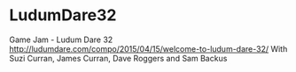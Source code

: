 # LudumDare32
Game Jam - Ludum Dare 32
http://ludumdare.com/compo/2015/04/15/welcome-to-ludum-dare-32/
With Suzi Curran, James Curran, Dave Roggers and Sam Backus
